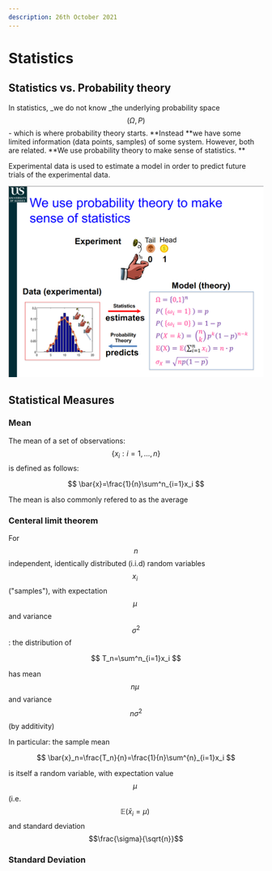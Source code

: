 ```yaml
---
description: 26th October 2021
---
```


# Statistics

## Statistics vs. Probability theory

In statistics, _we do not know _the underlying probability space $$(\Omega, P)$$ - which is where probability theory starts. **Instead **we have some limited information (data points, samples) of some system. However, both are related. **We use probability theory to make sense of statistics. **

Experimental data is used to estimate a model in order to predict future trials of the experimental data.&#x20;

![](<../../../../.gitbook/assets/image (196).png>)

## Statistical Measures

### Mean&#x20;

The mean of a set of observations: $$\{x_i: i = 1, \dots, n\}$$ is defined as follows:

$$
\bar{x}=\frac{1}{n}\sum^n_{i=1}x_i
$$

The mean is also commonly refered to as the average

### Centeral limit theorem

For $$n$$ independent, identically distributed (i.i.d) random variables $$x_i~$$("samples"), with expectation $$\mu~$$and variance $$\sigma^2$$: the distribution of

$$
T_n=\sum^n_{i=1}x_i
$$

has mean $$n\mu~$$and variance $$n\sigma^2$$ (by additivity)



In particular: the sample mean

$$
\bar{x}_n=\frac{T_n}{n}=\frac{1}{n}\sum^{n}_{i=1}x_i
$$

is itself a random variable, with expectation value $$\mu~$$(i.e. $$\mathbb{E}(\bar{x}_i=\mu)~$$and standard deviation $$\frac{\sigma}{\sqrt{n}}$$

### Standard Deviation&#x20;

